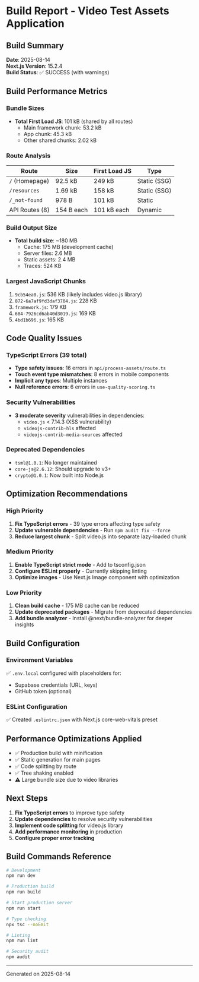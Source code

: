# Build Report - Video Test Assets Application

## Build Summary
**Date**: 2025-08-14  
**Next.js Version**: 15.2.4  
**Build Status**: ✅ SUCCESS (with warnings)

## Build Performance Metrics

### Bundle Sizes
- **Total First Load JS**: 101 kB (shared by all routes)
  - Main framework chunk: 53.2 kB
  - App chunk: 45.3 kB
  - Other shared chunks: 2.02 kB

### Route Analysis
| Route | Size | First Load JS | Type |
|-------|------|---------------|------|
| `/` (Homepage) | 92.5 kB | 249 kB | Static (SSG) |
| `/resources` | 1.69 kB | 158 kB | Static (SSG) |
| `/_not-found` | 978 B | 101 kB | Static |
| API Routes (8) | 154 B each | 101 kB each | Dynamic |

### Build Output Size
- **Total build size**: ~180 MB
  - Cache: 175 MB (development cache)
  - Server files: 2.6 MB
  - Static assets: 2.4 MB
  - Traces: 524 KB

### Largest JavaScript Chunks
1. `9cb54ea0.js`: 536 KB (likely includes video.js library)
2. `872-6a7af9fd3daf3704.js`: 228 KB
3. `framework.js`: 179 KB
4. `684-7926cd6ab40d3019.js`: 169 KB
5. `4bd1b696.js`: 165 KB

## Code Quality Issues

### TypeScript Errors (39 total)
- **Type safety issues**: 16 errors in `api/process-assets/route.ts`
- **Touch event type mismatches**: 8 errors in mobile components
- **Implicit any types**: Multiple instances
- **Null reference errors**: 6 errors in `use-quality-scoring.ts`

### Security Vulnerabilities
- **3 moderate severity** vulnerabilities in dependencies:
  - `video.js` < 7.14.3 (XSS vulnerability)
  - `videojs-contrib-hls` affected
  - `videojs-contrib-media-sources` affected

### Deprecated Dependencies
- `tsml@1.0.1`: No longer maintained
- `core-js@2.6.12`: Should upgrade to v3+
- `crypto@1.0.1`: Now built into Node.js

## Optimization Recommendations

### High Priority
1. **Fix TypeScript errors** - 39 type errors affecting type safety
2. **Update vulnerable dependencies** - Run `npm audit fix --force`
3. **Reduce largest chunk** - Split video.js into separate lazy-loaded chunk

### Medium Priority
1. **Enable TypeScript strict mode** - Add to tsconfig.json
2. **Configure ESLint properly** - Currently skipping linting
3. **Optimize images** - Use Next.js Image component with optimization

### Low Priority
1. **Clean build cache** - 175 MB cache can be reduced
2. **Update deprecated packages** - Migrate from deprecated dependencies
3. **Add bundle analyzer** - Install @next/bundle-analyzer for deeper insights

## Build Configuration

### Environment Variables
✅ `.env.local` configured with placeholders for:
- Supabase credentials (URL, keys)
- GitHub token (optional)

### ESLint Configuration
✅ Created `.eslintrc.json` with Next.js core-web-vitals preset

## Performance Optimizations Applied
- ✅ Production build with minification
- ✅ Static generation for main pages
- ✅ Code splitting by route
- ✅ Tree shaking enabled
- ⚠️ Large bundle size due to video libraries

## Next Steps
1. **Fix TypeScript errors** to improve type safety
2. **Update dependencies** to resolve security vulnerabilities
3. **Implement code splitting** for video.js library
4. **Add performance monitoring** in production
5. **Configure proper error tracking**

## Build Commands Reference
```bash
# Development
npm run dev

# Production build
npm run build

# Start production server
npm run start

# Type checking
npx tsc --noEmit

# Linting
npm run lint

# Security audit
npm audit
```

---
Generated on 2025-08-14